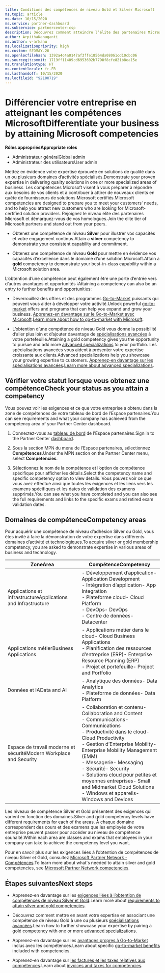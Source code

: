 ```yaml
---
title: Conditions des compétences de niveau Gold et Silver Microsoft
ms.topic: article
ms.date: 10/15/2020
ms.service: partner-dashboard
ms.subservice: partnercenter-csp
description: Découvrez comment atteindre l’élite des partenaires Microsoft et attirer de nouveaux clients en répondant aux conditions des compétences pour acquérir les niveaux d’adhésion Gold et Silver.
author: ArpithaKanuganti
ms.author: v-arkanu
ms.localizationpriority: high
ms.custom: SEOMAY.20
ms.openlocfilehash: 1392a4c4a0147af3ffe18564da08061cd10cbc06
ms.sourcegitcommit: 1719ff11409cd6953602b7798f8cfe821b8ea15e
ms.translationtype: HT
ms.contentlocale: fr-FR
ms.lasthandoff: 10/15/2020
ms.locfileid: "92100719"
---
```

# <a name="differentiate-your-business-by-attaining-microsoft-competencies"></a><span data-ttu-id="ac88c-103">Différencier votre entreprise en atteignant les compétences Microsoft</span><span class="sxs-lookup"><span data-stu-id="ac88c-103">Differentiate your business by attaining Microsoft competencies</span></span>

<span data-ttu-id="ac88c-104">**Rôles appropriés**</span><span class="sxs-lookup"><span data-stu-id="ac88c-104">**Appropriate roles**</span></span>
- <span data-ttu-id="ac88c-105">Administrateur général</span><span class="sxs-lookup"><span data-stu-id="ac88c-105">Global admin</span></span>
- <span data-ttu-id="ac88c-106">Administrateur des utilisateurs</span><span class="sxs-lookup"><span data-stu-id="ac88c-106">User admin</span></span>

<span data-ttu-id="ac88c-107">Mettez en évidence votre expertise éprouvée en solutions de qualité dans un ou plusieurs domaines d’activités spécialisés.</span><span class="sxs-lookup"><span data-stu-id="ac88c-107">Demonstrate your proven expertise in delivering quality solutions in one or more specialized areas of business.</span></span> <span data-ttu-id="ac88c-108">Les compétences Microsoft visent à vous préparer à répondre aux besoins de vos clients et à contribuer à attirer de nouveaux clients en quête de fournisseurs de solutions Microsoft certifiés.</span><span class="sxs-lookup"><span data-stu-id="ac88c-108">Microsoft competencies are designed to prepare you to meet your customers' needs, and to help you attract new customers who are looking for Microsoft-certified solution providers.</span></span> <span data-ttu-id="ac88c-109">Rejoignez le niveau élite des partenaires Microsoft et démarquez-vous de vos homologues.</span><span class="sxs-lookup"><span data-stu-id="ac88c-109">Join the elite tier of Microsoft partners and stand out from your peers.</span></span>

- <span data-ttu-id="ac88c-110">Obtenez une compétence de niveau **Silver** pour illustrer vos capacités et votre engagement continus.</span><span class="sxs-lookup"><span data-stu-id="ac88c-110">Attain a **silver** competency to demonstrate your consistent capability and commitment.</span></span>

- <span data-ttu-id="ac88c-111">Obtenez une compétence de niveau **Gold** pour mettre en évidence vos capacités d’excellence dans le domaine d’une solution Microsoft.</span><span class="sxs-lookup"><span data-stu-id="ac88c-111">Attain a **gold** competency to demonstrate your best-in-class capability within a Microsoft solution area.</span></span>

<span data-ttu-id="ac88c-112">L’obtention d’une compétence peut également être une porte d’entrée vers d’autres avantages et opportunités :</span><span class="sxs-lookup"><span data-stu-id="ac88c-112">Attaining a competency can also be an entry to further benefits and opportunities:</span></span>

- <span data-ttu-id="ac88c-113">Déverrouillez des offres et des programmes [Go-to-Market](mpn-learn-about-go-to-market-benefits.md) puissants qui peuvent vous aider à développer votre activité.</span><span class="sxs-lookup"><span data-stu-id="ac88c-113">Unlock powerful [go-to-market](mpn-learn-about-go-to-market-benefits.md) offers and programs that can help you expand and grow your business.</span></span> <span data-ttu-id="ac88c-114">[Apprenez-en davantage sur le Go-to-Market avec Microsoft](https://partner.microsoft.com/solutions/go-to-market).</span><span class="sxs-lookup"><span data-stu-id="ac88c-114">[Learn more about how to go-to-market with Microsoft](https://partner.microsoft.com/solutions/go-to-market).</span></span>

- <span data-ttu-id="ac88c-115">L’obtention d’une compétence de niveau Gold vous donne la possibilité d’aller plus loin et d’ajouter davantage de [spécialisations avancées](advanced-specializations.md) à votre portefeuille.</span><span class="sxs-lookup"><span data-stu-id="ac88c-115">Attaining a gold competency gives you the opportunity to pursue and add more [advanced specializations](advanced-specializations.md) to your portfolio.</span></span> <span data-ttu-id="ac88c-116">Les spécialisations avancées vous aident à présenter votre expertise croissante aux clients.</span><span class="sxs-lookup"><span data-stu-id="ac88c-116">Advanced specializations help you showcase your growing expertise to customers.</span></span> <span data-ttu-id="ac88c-117">[Apprenez-en davantage sur les spécialisations avancées](https://partner.microsoft.com/membership/advanced-specialization).</span><span class="sxs-lookup"><span data-stu-id="ac88c-117">[Learn more about advanced specializations](https://partner.microsoft.com/membership/advanced-specialization).</span></span>

## <a name="check-your-status-as-you-attain-a-competency"></a><span data-ttu-id="ac88c-118">Vérifier votre statut lorsque vous obtenez une compétence</span><span class="sxs-lookup"><span data-stu-id="ac88c-118">Check your status as you attain a competency</span></span>

<span data-ttu-id="ac88c-119">Vous pouvez voir les exigences et ce que votre entreprise a obtenu dans la zone de compétences de votre tableau de bord de l’Espace partenaires.</span><span class="sxs-lookup"><span data-stu-id="ac88c-119">You can see requirements and what your company has achieved from the competency area of your Partner Center dashboard.</span></span>

1. <span data-ttu-id="ac88c-120">Connectez-vous au [tableau de bord](https://partner.microsoft.com/dashboard/home) de l’Espace partenaires.</span><span class="sxs-lookup"><span data-stu-id="ac88c-120">Sign in to the Partner Center [dashboard](https://partner.microsoft.com/dashboard/home).</span></span>

2. <span data-ttu-id="ac88c-121">Sous la section MPN du menu de l’Espace partenaires, sélectionnez **Compétences**.</span><span class="sxs-lookup"><span data-stu-id="ac88c-121">Under the MPN section on the Partner Center menu, select **Competencies**.</span></span>

3. <span data-ttu-id="ac88c-122">Sélectionnez le nom de la compétence et l’option de compétence spécifique pour afficher les détails.</span><span class="sxs-lookup"><span data-stu-id="ac88c-122">Select the competency name and specific competency option to view details.</span></span> <span data-ttu-id="ac88c-123">Vous pouvez voir ce que vous avez effectué ainsi que toutes les exigences et les liens vers les examens spécifiques et les dates de validation des examens supprimés.</span><span class="sxs-lookup"><span data-stu-id="ac88c-123">You can see what you have completed and you can also see the full requirements and links to the specific exams and retired exam validation dates.</span></span>

## <a name="competency-areas"></a><span data-ttu-id="ac88c-124">Domaines de compétence</span><span class="sxs-lookup"><span data-stu-id="ac88c-124">Competency areas</span></span>

<span data-ttu-id="ac88c-125">Pour acquérir une compétence de niveau d’adhésion Silver ou Gold, vous êtes invité à faire la démonstration de votre expertise dans différents domaines d’activité et technologiques.</span><span class="sxs-lookup"><span data-stu-id="ac88c-125">To acquire silver or gold membership competency, you are asked to demonstrate expertise in various areas of business and technology.</span></span>

|<span data-ttu-id="ac88c-126">**Zone**</span><span class="sxs-lookup"><span data-stu-id="ac88c-126">**Area**</span></span>            |<span data-ttu-id="ac88c-127">**Compétence**</span><span class="sxs-lookup"><span data-stu-id="ac88c-127">**Competency**</span></span>                    |
|--------------------|--------------------------------|
|<span data-ttu-id="ac88c-128">Applications et infrastructure</span><span class="sxs-lookup"><span data-stu-id="ac88c-128">Applications and Infrastructure</span></span>| <span data-ttu-id="ac88c-129">- Développement d’application</span><span class="sxs-lookup"><span data-stu-id="ac88c-129">- Application Development</span></span><br/> <span data-ttu-id="ac88c-130">- Intégration d’application</span><span class="sxs-lookup"><span data-stu-id="ac88c-130">- App Integration</span></span><br/> <span data-ttu-id="ac88c-131">- Plateforme cloud</span><span class="sxs-lookup"><span data-stu-id="ac88c-131">- Cloud Platform</span></span><br/> <span data-ttu-id="ac88c-132">- DevOps</span><span class="sxs-lookup"><span data-stu-id="ac88c-132">- DevOps</span></span><br/> <span data-ttu-id="ac88c-133">- Centre de données</span><span class="sxs-lookup"><span data-stu-id="ac88c-133">- Datacenter</span></span> |
|<span data-ttu-id="ac88c-134">Applications métier</span><span class="sxs-lookup"><span data-stu-id="ac88c-134">Business Applications</span></span> | <span data-ttu-id="ac88c-135">- Applications métier dans le cloud</span><span class="sxs-lookup"><span data-stu-id="ac88c-135">- Cloud Business Applications</span></span></br> <span data-ttu-id="ac88c-136">- Planification des ressources d’entreprise (ERP)</span><span class="sxs-lookup"><span data-stu-id="ac88c-136">- Enterprise Resource Planning (ERP)</span></span></br> <span data-ttu-id="ac88c-137">- Projet et portefeuille</span><span class="sxs-lookup"><span data-stu-id="ac88c-137">- Project and Portfolio</span></span> |
|<span data-ttu-id="ac88c-138">Données et IA</span><span class="sxs-lookup"><span data-stu-id="ac88c-138">Data and AI</span></span>| <span data-ttu-id="ac88c-139">- Analytique des données</span><span class="sxs-lookup"><span data-stu-id="ac88c-139">- Data Analytics</span></span><br/> <span data-ttu-id="ac88c-140">- Plateforme de données</span><span class="sxs-lookup"><span data-stu-id="ac88c-140">- Data Platform</span></span> |
|<span data-ttu-id="ac88c-141">Espace de travail moderne et sécurité</span><span class="sxs-lookup"><span data-stu-id="ac88c-141">Modern Workplace and Security</span></span> | <span data-ttu-id="ac88c-142">- Collaboration et contenu</span><span class="sxs-lookup"><span data-stu-id="ac88c-142">- Collaboration and Content</span></span><br/> <span data-ttu-id="ac88c-143">- Communications</span><span class="sxs-lookup"><span data-stu-id="ac88c-143">- Communications</span></span><br/> <span data-ttu-id="ac88c-144">- Productivité dans le cloud</span><span class="sxs-lookup"><span data-stu-id="ac88c-144">- Cloud Productivity</span></span><br/> <span data-ttu-id="ac88c-145">- Gestion d’Enterprise Mobility</span><span class="sxs-lookup"><span data-stu-id="ac88c-145">- Enterprise Mobility Management (EMM)</span></span><br/> <span data-ttu-id="ac88c-146">- Messagerie</span><span class="sxs-lookup"><span data-stu-id="ac88c-146">- Messaging</span></span><br/> <span data-ttu-id="ac88c-147">- Sécurité</span><span class="sxs-lookup"><span data-stu-id="ac88c-147">- Security</span></span><br/> <span data-ttu-id="ac88c-148">- Solutions cloud pour petites et moyennes entreprises</span><span class="sxs-lookup"><span data-stu-id="ac88c-148">- Small and Midmarket Cloud Solutions</span></span><br/> <span data-ttu-id="ac88c-149">- Windows et appareils</span><span class="sxs-lookup"><span data-stu-id="ac88c-149">- Windows and Devices</span></span> |

<span data-ttu-id="ac88c-150">Les niveaux de compétence Silver et Gold présentent des exigences qui varient en fonction des domaines.</span><span class="sxs-lookup"><span data-stu-id="ac88c-150">Silver and gold competency levels have different requirements for each of the areas.</span></span> <span data-ttu-id="ac88c-151">À chaque domaine correspondent des cours et des examens que les employés de votre entreprise peuvent passer pour accéder au niveau de compétence souhaité.</span><span class="sxs-lookup"><span data-stu-id="ac88c-151">Within each area are classes and exams that employees in your company can take to achieve the competency level you want.</span></span> 

<span data-ttu-id="ac88c-152">Pour en savoir plus sur les exigences liées à l’obtention de compétences de niveau Silver et Gold, consultez [Microsoft Partner Network - Compétences](https://partner.microsoft.com/membership/competencies).</span><span class="sxs-lookup"><span data-stu-id="ac88c-152">To learn more about what's needed to attain silver and gold competencies, see [Microsoft Partner Network competencies](https://partner.microsoft.com/membership/competencies).</span></span>

## <a name="next-steps"></a><span data-ttu-id="ac88c-153">Étapes suivantes</span><span class="sxs-lookup"><span data-stu-id="ac88c-153">Next steps</span></span>

- <span data-ttu-id="ac88c-154">Apprenez-en davantage sur les [exigences liées à l’obtention de compétences de niveau Silver et Gold](https://partner.microsoft.com/membership/competencies).</span><span class="sxs-lookup"><span data-stu-id="ac88c-154">Learn more about [requirements to attain silver and gold competencies](https://partner.microsoft.com/membership/competencies).</span></span>

- <span data-ttu-id="ac88c-155">Découvrez comment mettre en avant votre expertise en associant une compétence de niveau Gold à une ou plusieurs [spécialisations avancées](advanced-specializations.md).</span><span class="sxs-lookup"><span data-stu-id="ac88c-155">Learn how to further showcase your expertise by pairing a gold competency with one or more [advanced specializations](advanced-specializations.md).</span></span>

- <span data-ttu-id="ac88c-156">Apprenez-en davantage sur les [avantages propres à Go-to-Market](mpn-learn-about-go-to-market-benefits.md) inclus avec les compétences.</span><span class="sxs-lookup"><span data-stu-id="ac88c-156">Learn about specific [go-to-market benefits](mpn-learn-about-go-to-market-benefits.md) included with competencies.</span></span>

- <span data-ttu-id="ac88c-157">Apprenez-en davantage sur [les factures et les taxes relatives aux compétences](mpn-view-print-maps-invoice.md).</span><span class="sxs-lookup"><span data-stu-id="ac88c-157">Learn about [invoices and taxes for competencies](mpn-view-print-maps-invoice.md).</span></span>
